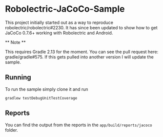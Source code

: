 # Robolectric-JaCoCo-Sample #
This project initially started out as a way to reproduce robolectric/robolectric#2230. It has since been updated to show how to get JaCoCo 0.7.6+ working with Robolectric and Android.

** Note **

This requires Gradle 2.13 for the moment. You can see the pull request here: gradle/gradle#575. If this gets pulled into another version I will update the sample.

## Running ##
To run the sample simply clone it and run

`gradlew testDebugUnitTestCoverage`

## Reports ##
You can find the output from the reports in the `app/build/reports/jacoco` folder.
